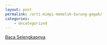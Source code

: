 ```yaml
---
layout: post
permalink: /arti-mimpi-memeluk-burung-gagak/
categories:
    - Uncategorized
---
```


[Baca Selengkapnya](/07)